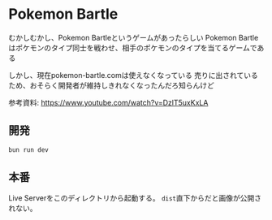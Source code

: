 # Pokemon Bartle

むかしむかし、Pokemon Bartleというゲームがあったらしい
Pokemon Bartleはポケモンのタイプ同士を戦わせ、相手のポケモンのタイプを当てるゲームである

しかし、現在pokemon-bartle.comは使えなくなっている
売りに出されているため、おそらく開発者が維持しきれなくなったんだろ知らんけど

参考資料:
https://www.youtube.com/watch?v=DzlT5uxKxLA

## 開発

```sh
bun run dev
```

## 本番
Live Serverをこのディレクトリから起動する。
`dist`直下からだと画像が公開されない。
